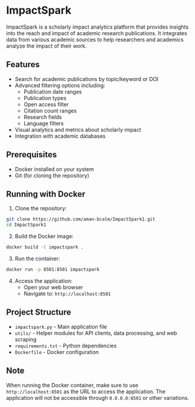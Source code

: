 # ImpactSpark

ImpactSpark is a scholarly impact analytics platform that provides insights into the reach and impact of academic research publications. It integrates data from various academic sources to help researchers and academics analyze the impact of their work.

## Features

- Search for academic publications by topic/keyword or DOI
- Advanced filtering options including:
  - Publication date ranges
  - Publication types
  - Open access filter
  - Citation count ranges
  - Research fields
  - Language filters
- Visual analytics and metrics about scholarly impact
- Integration with academic databases

## Prerequisites

- Docker installed on your system
- Git (for cloning the repository)

## Running with Docker

1. Clone the repository:
```bash
git clone https://github.com/aman-bcalm/ImpactSpark1.git
cd ImpactSpark1
```

2. Build the Docker image:
```bash
docker build -t impactspark .
```

3. Run the container:
```bash
docker run -p 8501:8501 impactspark
```

4. Access the application:
   - Open your web browser
   - Navigate to: `http://localhost:8501`

## Project Structure

- `impactspark.py` - Main application file
- `utils/` - Helper modules for API clients, data processing, and web scraping
- `requirements.txt` - Python dependencies
- `Dockerfile` - Docker configuration

## Note

When running the Docker container, make sure to use `http://localhost:8501` as the URL to access the application. The application will not be accessible through `0.0.0.0:8501` or other variations. 